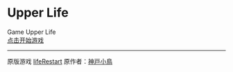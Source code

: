 # Upper Life
Game Upper Life  
[点击开始游戏](https://nbqq.github.io/UpperLife)  

---

原版游戏 [lifeRestart](https://liferestart.syaro.io/) 原作者：[神戸小鳥](https://github.com/VickScarlet)
